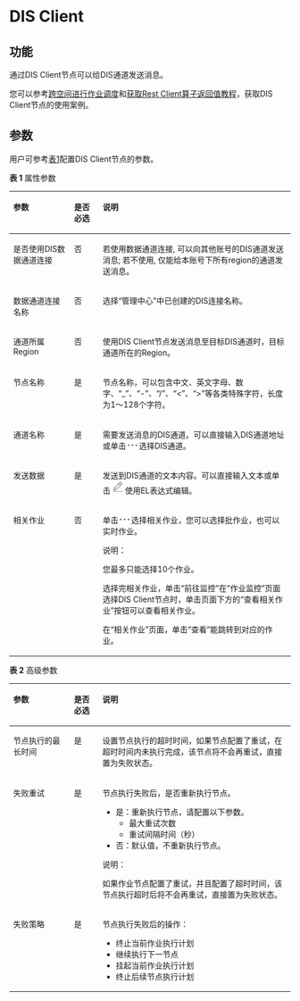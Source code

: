 # DIS Client<a name="dgc_01_0446"></a>

## 功能<a name="zh-cn_topic_0163990342_section44280035173841"></a>

通过DIS Client节点可以给DIS通道发送消息。

您可以参考[跨空间进行作业调度](https://support.huaweicloud.com/bestpractice-dgc/dgc_05_0101.html)和[获取Rest Client算子返回值教程](https://support.huaweicloud.com/bestpractice-dgc/dgc_05_0104.html)，获取DIS Client节点的使用案例。

## 参数<a name="zh-cn_topic_0163990342_section5516152714271"></a>

用户可参考[表1](#zh-cn_topic_0163990342_table3764823994826)配置DIS Client节点的参数。

**表 1**  属性参数

<a name="zh-cn_topic_0163990342_table3764823994826"></a>
<table><thead align="left"><tr id="zh-cn_topic_0163990342_row3170822394826"><th class="cellrowborder" valign="top" width="21.62%" id="mcps1.2.4.1.1"><p id="zh-cn_topic_0163990342_p2984581994826"><a name="zh-cn_topic_0163990342_p2984581994826"></a><a name="zh-cn_topic_0163990342_p2984581994826"></a>参数</p>
</th>
<th class="cellrowborder" valign="top" width="10.16%" id="mcps1.2.4.1.2"><p id="zh-cn_topic_0163990342_p159227094826"><a name="zh-cn_topic_0163990342_p159227094826"></a><a name="zh-cn_topic_0163990342_p159227094826"></a>是否必选</p>
</th>
<th class="cellrowborder" valign="top" width="68.22%" id="mcps1.2.4.1.3"><p id="zh-cn_topic_0163990342_p6186505494826"><a name="zh-cn_topic_0163990342_p6186505494826"></a><a name="zh-cn_topic_0163990342_p6186505494826"></a>说明</p>
</th>
</tr>
</thead>
<tbody><tr id="zh-cn_topic_0163990342_row14155105315184"><td class="cellrowborder" valign="top" width="21.62%" headers="mcps1.2.4.1.1 "><p id="zh-cn_topic_0163990342_p111579531187"><a name="zh-cn_topic_0163990342_p111579531187"></a><a name="zh-cn_topic_0163990342_p111579531187"></a>是否使用DIS数据通道连接</p>
</td>
<td class="cellrowborder" valign="top" width="10.16%" headers="mcps1.2.4.1.2 "><p id="zh-cn_topic_0163990342_p0157115321816"><a name="zh-cn_topic_0163990342_p0157115321816"></a><a name="zh-cn_topic_0163990342_p0157115321816"></a>否</p>
</td>
<td class="cellrowborder" valign="top" width="68.22%" headers="mcps1.2.4.1.3 "><p id="zh-cn_topic_0163990342_p1015813531186"><a name="zh-cn_topic_0163990342_p1015813531186"></a><a name="zh-cn_topic_0163990342_p1015813531186"></a>若使用数据通道连接, 可以向其他账号的DIS通道发送消息; 若不使用, 仅能给本账号下所有region的通道发送消息。</p>
</td>
</tr>
<tr id="zh-cn_topic_0163990342_row0502202411910"><td class="cellrowborder" valign="top" width="21.62%" headers="mcps1.2.4.1.1 "><p id="zh-cn_topic_0163990342_p45059246196"><a name="zh-cn_topic_0163990342_p45059246196"></a><a name="zh-cn_topic_0163990342_p45059246196"></a>数据通道连接名称</p>
</td>
<td class="cellrowborder" valign="top" width="10.16%" headers="mcps1.2.4.1.2 "><p id="zh-cn_topic_0163990342_p55051124161918"><a name="zh-cn_topic_0163990342_p55051124161918"></a><a name="zh-cn_topic_0163990342_p55051124161918"></a>否</p>
</td>
<td class="cellrowborder" valign="top" width="68.22%" headers="mcps1.2.4.1.3 "><p id="zh-cn_topic_0163990342_p35065246197"><a name="zh-cn_topic_0163990342_p35065246197"></a><a name="zh-cn_topic_0163990342_p35065246197"></a>选择“管理中心”中已创建的DIS连接名称。</p>
</td>
</tr>
<tr id="zh-cn_topic_0163990342_row1548312431194"><td class="cellrowborder" valign="top" width="21.62%" headers="mcps1.2.4.1.1 "><p id="zh-cn_topic_0163990342_p6484343161911"><a name="zh-cn_topic_0163990342_p6484343161911"></a><a name="zh-cn_topic_0163990342_p6484343161911"></a>通道所属Region</p>
</td>
<td class="cellrowborder" valign="top" width="10.16%" headers="mcps1.2.4.1.2 "><p id="zh-cn_topic_0163990342_p124863439197"><a name="zh-cn_topic_0163990342_p124863439197"></a><a name="zh-cn_topic_0163990342_p124863439197"></a>否</p>
</td>
<td class="cellrowborder" valign="top" width="68.22%" headers="mcps1.2.4.1.3 "><p id="zh-cn_topic_0163990342_p948611437198"><a name="zh-cn_topic_0163990342_p948611437198"></a><a name="zh-cn_topic_0163990342_p948611437198"></a>使用DIS Client节点发送消息至目标DIS通道时，目标通道所在的Region。</p>
</td>
</tr>
<tr id="zh-cn_topic_0163990342_row1991457694826"><td class="cellrowborder" valign="top" width="21.62%" headers="mcps1.2.4.1.1 "><p id="zh-cn_topic_0163990342_p246794194826"><a name="zh-cn_topic_0163990342_p246794194826"></a><a name="zh-cn_topic_0163990342_p246794194826"></a>节点名称</p>
</td>
<td class="cellrowborder" valign="top" width="10.16%" headers="mcps1.2.4.1.2 "><p id="zh-cn_topic_0163990342_p6568554794826"><a name="zh-cn_topic_0163990342_p6568554794826"></a><a name="zh-cn_topic_0163990342_p6568554794826"></a>是</p>
</td>
<td class="cellrowborder" valign="top" width="68.22%" headers="mcps1.2.4.1.3 "><p id="zh-cn_topic_0163990342_p1892909794826"><a name="zh-cn_topic_0163990342_p1892909794826"></a><a name="zh-cn_topic_0163990342_p1892909794826"></a><span id="zh-cn_topic_0099822521_text44323307153939"><a name="zh-cn_topic_0099822521_text44323307153939"></a><a name="zh-cn_topic_0099822521_text44323307153939"></a>节点</span>名称，可以包含中文、英文字母、数字、<span class="parmvalue" id="zh-cn_topic_0099822521_zh-cn_topic_0099822521_parmvalue38166764101253"><a name="zh-cn_topic_0099822521_zh-cn_topic_0099822521_parmvalue38166764101253"></a><a name="zh-cn_topic_0099822521_zh-cn_topic_0099822521_parmvalue38166764101253"></a>“_”</span>、<span class="parmvalue" id="zh-cn_topic_0099822521_zh-cn_topic_0099822521_parmvalue4500149101253"><a name="zh-cn_topic_0099822521_zh-cn_topic_0099822521_parmvalue4500149101253"></a><a name="zh-cn_topic_0099822521_zh-cn_topic_0099822521_parmvalue4500149101253"></a>“-”</span>、<span class="parmvalue" id="zh-cn_topic_0099822521_parmvalue3773104413412"><a name="zh-cn_topic_0099822521_parmvalue3773104413412"></a><a name="zh-cn_topic_0099822521_parmvalue3773104413412"></a>“/”</span>、<span class="parmvalue" id="zh-cn_topic_0099822521_zh-cn_topic_0099822521_parmvalue28967750101253"><a name="zh-cn_topic_0099822521_zh-cn_topic_0099822521_parmvalue28967750101253"></a><a name="zh-cn_topic_0099822521_zh-cn_topic_0099822521_parmvalue28967750101253"></a>“&lt;”</span>、<span class="parmvalue" id="zh-cn_topic_0099822521_zh-cn_topic_0099822521_parmvalue64686408101253"><a name="zh-cn_topic_0099822521_zh-cn_topic_0099822521_parmvalue64686408101253"></a><a name="zh-cn_topic_0099822521_zh-cn_topic_0099822521_parmvalue64686408101253"></a>“&gt;”</span>等各类特殊字符，长度为1～128个字符。</p>
</td>
</tr>
<tr id="zh-cn_topic_0163990342_row3614415394826"><td class="cellrowborder" valign="top" width="21.62%" headers="mcps1.2.4.1.1 "><p id="zh-cn_topic_0163990342_p685511219363"><a name="zh-cn_topic_0163990342_p685511219363"></a><a name="zh-cn_topic_0163990342_p685511219363"></a>通道名称</p>
</td>
<td class="cellrowborder" valign="top" width="10.16%" headers="mcps1.2.4.1.2 "><p id="zh-cn_topic_0163990342_p4617707494826"><a name="zh-cn_topic_0163990342_p4617707494826"></a><a name="zh-cn_topic_0163990342_p4617707494826"></a>是</p>
</td>
<td class="cellrowborder" valign="top" width="68.22%" headers="mcps1.2.4.1.3 "><p id="zh-cn_topic_0163990342_p56021545520"><a name="zh-cn_topic_0163990342_p56021545520"></a><a name="zh-cn_topic_0163990342_p56021545520"></a>需要发送消息的DIS通道。可以直接输入DIS通道地址或单击<a name="zh-cn_topic_0163990342_image7949832974"></a><a name="zh-cn_topic_0163990342_image7949832974"></a><span><img id="zh-cn_topic_0163990342_image7949832974" src="figures/zh-cn_image_0000001148602681.png"></span>选择DIS通道。</p>
</td>
</tr>
<tr id="zh-cn_topic_0163990342_row303485991116"><td class="cellrowborder" valign="top" width="21.62%" headers="mcps1.2.4.1.1 "><p id="zh-cn_topic_0163990342_p47481414237"><a name="zh-cn_topic_0163990342_p47481414237"></a><a name="zh-cn_topic_0163990342_p47481414237"></a>发送数据</p>
</td>
<td class="cellrowborder" valign="top" width="10.16%" headers="mcps1.2.4.1.2 "><p id="zh-cn_topic_0163990342_p51613311116"><a name="zh-cn_topic_0163990342_p51613311116"></a><a name="zh-cn_topic_0163990342_p51613311116"></a>是</p>
</td>
<td class="cellrowborder" valign="top" width="68.22%" headers="mcps1.2.4.1.3 "><p id="zh-cn_topic_0163990342_p2602055553"><a name="zh-cn_topic_0163990342_p2602055553"></a><a name="zh-cn_topic_0163990342_p2602055553"></a>发送到DIS通道的文本内容。可以直接输入文本或单击<a name="zh-cn_topic_0163990342_image176782036121314"></a><a name="zh-cn_topic_0163990342_image176782036121314"></a><span><img id="zh-cn_topic_0163990342_image176782036121314" src="figures/zh-cn_image_0000001101922744.png"></span>使用EL表达式编辑。</p>
</td>
</tr>
<tr id="zh-cn_topic_0163990342_row178956111811"><td class="cellrowborder" valign="top" width="21.62%" headers="mcps1.2.4.1.1 "><p id="zh-cn_topic_0163990342_p5900691812"><a name="zh-cn_topic_0163990342_p5900691812"></a><a name="zh-cn_topic_0163990342_p5900691812"></a>相关作业</p>
</td>
<td class="cellrowborder" valign="top" width="10.16%" headers="mcps1.2.4.1.2 "><p id="zh-cn_topic_0163990342_p290561186"><a name="zh-cn_topic_0163990342_p290561186"></a><a name="zh-cn_topic_0163990342_p290561186"></a>否</p>
</td>
<td class="cellrowborder" valign="top" width="68.22%" headers="mcps1.2.4.1.3 "><p id="zh-cn_topic_0163990342_p9903614187"><a name="zh-cn_topic_0163990342_p9903614187"></a><a name="zh-cn_topic_0163990342_p9903614187"></a>单击<a name="zh-cn_topic_0163990342_image758820305388"></a><a name="zh-cn_topic_0163990342_image758820305388"></a><span><img id="zh-cn_topic_0163990342_image758820305388" src="figures/zh-cn_image_0000001148722633.png"></span>选择相关作业，您可以选择批作业，也可以实时作业。</p>
<div class="note" id="zh-cn_topic_0163990342_note1753318552417"><a name="zh-cn_topic_0163990342_note1753318552417"></a><a name="zh-cn_topic_0163990342_note1753318552417"></a><span class="notetitle"> 说明： </span><div class="notebody"><p id="zh-cn_topic_0163990342_p16534855164110"><a name="zh-cn_topic_0163990342_p16534855164110"></a><a name="zh-cn_topic_0163990342_p16534855164110"></a>您最多只能选择10个作业。</p>
</div></div>
<p id="zh-cn_topic_0163990342_p1944157114513"><a name="zh-cn_topic_0163990342_p1944157114513"></a><a name="zh-cn_topic_0163990342_p1944157114513"></a>选择完相关作业，单击<span class="uicontrol" id="zh-cn_topic_0163990342_uicontrol18956923145216"><a name="zh-cn_topic_0163990342_uicontrol18956923145216"></a><a name="zh-cn_topic_0163990342_uicontrol18956923145216"></a>“前往监控”</span>在<span class="wintitle" id="zh-cn_topic_0163990342_wintitle11924171844612"><a name="zh-cn_topic_0163990342_wintitle11924171844612"></a><a name="zh-cn_topic_0163990342_wintitle11924171844612"></a>“作业监控”</span>页面选择<span id="zh-cn_topic_0163990342_text149191327194613"><a name="zh-cn_topic_0163990342_text149191327194613"></a><a name="zh-cn_topic_0163990342_text149191327194613"></a>DIS Client</span><span id="zh-cn_topic_0163990342_text891982734612"><a name="zh-cn_topic_0163990342_text891982734612"></a><a name="zh-cn_topic_0163990342_text891982734612"></a>节点</span>时，单击页面下方的<span class="uicontrol" id="zh-cn_topic_0163990342_uicontrol1593972234811"><a name="zh-cn_topic_0163990342_uicontrol1593972234811"></a><a name="zh-cn_topic_0163990342_uicontrol1593972234811"></a>“查看相关作业”</span>按钮可以查看相关作业。</p>
<p id="zh-cn_topic_0163990342_p7405191275510"><a name="zh-cn_topic_0163990342_p7405191275510"></a><a name="zh-cn_topic_0163990342_p7405191275510"></a>在<span class="wintitle" id="zh-cn_topic_0163990342_wintitle137021724125518"><a name="zh-cn_topic_0163990342_wintitle137021724125518"></a><a name="zh-cn_topic_0163990342_wintitle137021724125518"></a>“相关作业”</span>页面，单击<span class="parmname" id="zh-cn_topic_0163990342_parmname13990055612"><a name="zh-cn_topic_0163990342_parmname13990055612"></a><a name="zh-cn_topic_0163990342_parmname13990055612"></a>“查看”</span>能跳转到对应的作业。</p>
</td>
</tr>
</tbody>
</table>

**表 2**  高级参数

<a name="zh-cn_topic_0163990342_table16592383540"></a>
<table><thead align="left"><tr id="zh-cn_topic_0099822521_row9846111555118"><th class="cellrowborder" valign="top" width="21.58%" id="mcps1.2.4.1.1"><p id="zh-cn_topic_0099822521_p2846515195115"><a name="zh-cn_topic_0099822521_p2846515195115"></a><a name="zh-cn_topic_0099822521_p2846515195115"></a>参数</p>
</th>
<th class="cellrowborder" valign="top" width="10.14%" id="mcps1.2.4.1.2"><p id="zh-cn_topic_0099822521_p108461215185110"><a name="zh-cn_topic_0099822521_p108461215185110"></a><a name="zh-cn_topic_0099822521_p108461215185110"></a>是否必选</p>
</th>
<th class="cellrowborder" valign="top" width="68.28%" id="mcps1.2.4.1.3"><p id="zh-cn_topic_0099822521_p1484719153511"><a name="zh-cn_topic_0099822521_p1484719153511"></a><a name="zh-cn_topic_0099822521_p1484719153511"></a>说明</p>
</th>
</tr>
</thead>
<tbody><tr id="zh-cn_topic_0099822521_row18847141515512"><td class="cellrowborder" valign="top" width="21.58%" headers="mcps1.2.4.1.1 "><p id="zh-cn_topic_0099822521_p2847181535113"><a name="zh-cn_topic_0099822521_p2847181535113"></a><a name="zh-cn_topic_0099822521_p2847181535113"></a>节点执行的最长时间</p>
</td>
<td class="cellrowborder" valign="top" width="10.14%" headers="mcps1.2.4.1.2 "><p id="zh-cn_topic_0099822521_p15847171511512"><a name="zh-cn_topic_0099822521_p15847171511512"></a><a name="zh-cn_topic_0099822521_p15847171511512"></a>是</p>
</td>
<td class="cellrowborder" valign="top" width="68.28%" headers="mcps1.2.4.1.3 "><p id="zh-cn_topic_0099822521_p1884761565119"><a name="zh-cn_topic_0099822521_p1884761565119"></a><a name="zh-cn_topic_0099822521_p1884761565119"></a>设置<span id="zh-cn_topic_0099822521_text17847191515114"><a name="zh-cn_topic_0099822521_text17847191515114"></a><a name="zh-cn_topic_0099822521_text17847191515114"></a>节点</span>执行的超时时间，如果<span id="zh-cn_topic_0099822521_text1847191595118"><a name="zh-cn_topic_0099822521_text1847191595118"></a><a name="zh-cn_topic_0099822521_text1847191595118"></a>节点</span>配置了重试，在超时时间内未执行完成，该节点将不会再重试，直接置为失败状态。</p>
</td>
</tr>
<tr id="zh-cn_topic_0099822521_row19847181555112"><td class="cellrowborder" valign="top" width="21.58%" headers="mcps1.2.4.1.1 "><p id="zh-cn_topic_0099822521_p12847815125117"><a name="zh-cn_topic_0099822521_p12847815125117"></a><a name="zh-cn_topic_0099822521_p12847815125117"></a>失败重试</p>
</td>
<td class="cellrowborder" valign="top" width="10.14%" headers="mcps1.2.4.1.2 "><p id="zh-cn_topic_0099822521_p8847161516511"><a name="zh-cn_topic_0099822521_p8847161516511"></a><a name="zh-cn_topic_0099822521_p8847161516511"></a>是</p>
</td>
<td class="cellrowborder" valign="top" width="68.28%" headers="mcps1.2.4.1.3 "><p id="zh-cn_topic_0099822521_p684761514516"><a name="zh-cn_topic_0099822521_p684761514516"></a><a name="zh-cn_topic_0099822521_p684761514516"></a><span id="zh-cn_topic_0099822521_text68471415185118"><a name="zh-cn_topic_0099822521_text68471415185118"></a><a name="zh-cn_topic_0099822521_text68471415185118"></a>节点</span>执行失败后，是否重新执行<span id="zh-cn_topic_0099822521_text784719150517"><a name="zh-cn_topic_0099822521_text784719150517"></a><a name="zh-cn_topic_0099822521_text784719150517"></a>节点</span>。</p>
<a name="zh-cn_topic_0099822521_ul18479151514"></a><a name="zh-cn_topic_0099822521_ul18479151514"></a><ul id="zh-cn_topic_0099822521_ul18479151514"><li>是：重新执行<span id="zh-cn_topic_0099822521_text184861512517"><a name="zh-cn_topic_0099822521_text184861512517"></a><a name="zh-cn_topic_0099822521_text184861512517"></a>节点</span>，请配置以下参数。<a name="zh-cn_topic_0099822521_ul284811151511"></a><a name="zh-cn_topic_0099822521_ul284811151511"></a><ul id="zh-cn_topic_0099822521_ul284811151511"><li>最大重试次数</li><li>重试间隔时间（秒）</li></ul>
</li><li>否：默认值，不重新执行<span id="zh-cn_topic_0099822521_text5848215145116"><a name="zh-cn_topic_0099822521_text5848215145116"></a><a name="zh-cn_topic_0099822521_text5848215145116"></a>节点</span>。</li></ul>
<div class="note" id="zh-cn_topic_0099822521_note6848101513516"><a name="zh-cn_topic_0099822521_note6848101513516"></a><a name="zh-cn_topic_0099822521_note6848101513516"></a><span class="notetitle"> 说明： </span><div class="notebody"><p id="zh-cn_topic_0099822521_p14848515185114"><a name="zh-cn_topic_0099822521_p14848515185114"></a><a name="zh-cn_topic_0099822521_p14848515185114"></a>如果作业节点配置了重试，并且配置了超时时间，该节点执行超时后将不会再重试，直接置为失败状态。</p>
</div></div>
</td>
</tr>
<tr id="zh-cn_topic_0099822521_row148481015115110"><td class="cellrowborder" valign="top" width="21.58%" headers="mcps1.2.4.1.1 "><p id="zh-cn_topic_0099822521_p168481315165110"><a name="zh-cn_topic_0099822521_p168481315165110"></a><a name="zh-cn_topic_0099822521_p168481315165110"></a>失败策略</p>
</td>
<td class="cellrowborder" valign="top" width="10.14%" headers="mcps1.2.4.1.2 "><p id="zh-cn_topic_0099822521_p7848181515114"><a name="zh-cn_topic_0099822521_p7848181515114"></a><a name="zh-cn_topic_0099822521_p7848181515114"></a>是</p>
</td>
<td class="cellrowborder" valign="top" width="68.28%" headers="mcps1.2.4.1.3 "><p id="zh-cn_topic_0099822521_p1848915165110"><a name="zh-cn_topic_0099822521_p1848915165110"></a><a name="zh-cn_topic_0099822521_p1848915165110"></a><span id="zh-cn_topic_0099822521_text184871517513"><a name="zh-cn_topic_0099822521_text184871517513"></a><a name="zh-cn_topic_0099822521_text184871517513"></a>节点</span>执行失败后的操作：</p>
<a name="zh-cn_topic_0099822521_ul684811155518"></a><a name="zh-cn_topic_0099822521_ul684811155518"></a><ul id="zh-cn_topic_0099822521_ul684811155518"><li>终止当前作业执行计划</li><li>继续执行下一节点</li><li>挂起当前作业执行计划</li><li>终止后续节点执行计划</li></ul>
</td>
</tr>
</tbody>
</table>

